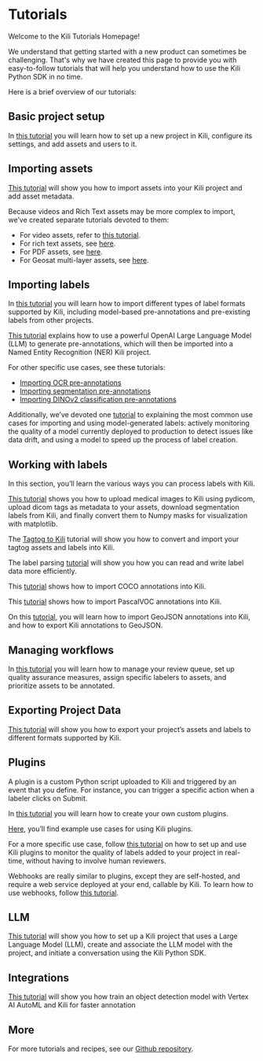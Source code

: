 # Tutorials

Welcome to the Kili Tutorials Homepage!

We understand that getting started with a new product can sometimes be challenging. That's why we have created this page to provide you with easy-to-follow tutorials that will help you understand how to use the Kili Python SDK in no time.

Here is a brief overview of our tutorials:

## Basic project setup

In [this tutorial](https://python-sdk-docs.kili-technology.com/latest/sdk/tutorials/basic_project_setup/) you will learn how to set up a new project in Kili, configure its settings, and add assets and users to it.

## Importing assets

[This tutorial](https://python-sdk-docs.kili-technology.com/latest/sdk/tutorials/importing_assets_and_metadata/) will show you how to import assets into your Kili project and add asset metadata.

Because videos and Rich Text assets may be more complex to import, we’ve created separate tutorials devoted to them:

- For video assets, refer to [this tutorial](https://python-sdk-docs.kili-technology.com/latest/sdk/tutorials/importing_video_assets/).
- For rich text assets, see [here](https://python-sdk-docs.kili-technology.com/latest/sdk/tutorials/import_text_assets).
- For PDF assets, see [here](https://python-sdk-docs.kili-technology.com/latest/sdk/tutorials/importing_pdf_assets).
- For Geosat multi-layer assets, see [here](https://python-sdk-docs.kili-technology.com/latest/sdk/tutorials/importing_multilayer_geosat_assets).

## Importing labels

In [this tutorial](https://python-sdk-docs.kili-technology.com/latest/sdk/tutorials/importing_labels/) you will learn how to import different types of label formats supported by Kili, including model-based pre-annotations and pre-existing labels from other projects.

[This tutorial](https://python-sdk-docs.kili-technology.com/latest/sdk/tutorials/ner_pre_annotations_openai/) explains how to use a powerful OpenAI Large Language Model (LLM) to generate pre-annotations, which will then be imported into a Named Entity Recognition (NER) Kili project.

For other specific use cases, see these tutorials:

- [Importing OCR pre-annotations](https://python-sdk-docs.kili-technology.com/latest/sdk/tutorials/ocr_pre_annotations/)
- [Importing segmentation pre-annotations](https://python-sdk-docs.kili-technology.com/latest/sdk/tutorials/pixel_level_masks/)
- [Importing DINOv2 classification pre-annotations](https://python-sdk-docs.kili-technology.com/latest/sdk/tutorials/finetuning_dinov2/)

Additionally, we’ve devoted one [tutorial](https://python-sdk-docs.kili-technology.com/latest/sdk/tutorials/inference_labels/) to explaining the most common use cases for importing and using model-generated labels: actively monitoring the quality of a model currently deployed to production to detect issues like data drift, and using a model to speed up the process of label creation.

## Working with labels

In this section, you’ll learn the various ways you can process labels with Kili.

[This tutorial](https://python-sdk-docs.kili-technology.com/latest/sdk/tutorials/medical_imaging/) shows you how to upload medical images to Kili using pydicom, upload dicom tags as metadata to your assets, download segmentation labels from Kili, and finally convert them to Numpy masks for visualization with matplotlib.

The [Tagtog to Kili](https://python-sdk-docs.kili-technology.com/latest/sdk/tutorials/tagtog_to_kili/) tutorial will show you how to convert and import your tagtog assets and labels into Kili.

The label parsing [tutorial](https://python-sdk-docs.kili-technology.com/latest/sdk/tutorials/label_parsing/) will show you how you can read and write label data more efficiently.

This [tutorial](https://python-sdk-docs.kili-technology.com/latest/sdk/tutorials/importing_coco/) shows how to import COCO annotations into Kili.

This [tutorial](https://python-sdk-docs.kili-technology.com/latest/sdk/tutorials/importing_pascalvoc/) shows how to import PascalVOC annotations into Kili.

On this [tutorial](https://python-sdk-docs.kili-technology.com/latest/sdk/tutorials/geojson/), you will learn how to import GeoJSON annotations into Kili, and how to export Kili annotations to GeoJSON.

## Managing workflows

In [this tutorial](https://python-sdk-docs.kili-technology.com/latest/sdk/tutorials/set_up_workflows/) you will learn how to manage your review queue, set up quality assurance measures, assign specific labelers to assets, and prioritize assets to be annotated.

## Exporting Project Data

[This tutorial](https://python-sdk-docs.kili-technology.com/latest/sdk/tutorials/export_a_kili_project/) will show you how to export your project’s assets and labels to different formats supported by Kili.

## Plugins

A plugin is a custom Python script uploaded to Kili and triggered by an event that you define. For instance, you can trigger a specific action when a labeler clicks on Submit.

In [this tutorial](https://python-sdk-docs.kili-technology.com/latest/sdk/tutorials/plugins_development/) you will learn how to create your own custom plugins.

[Here](https://python-sdk-docs.kili-technology.com/latest/sdk/tutorials/plugins_library/), you’ll find example use cases for using Kili plugins.

For a more specific use case, follow [this tutorial](https://python-sdk-docs.kili-technology.com/latest/sdk/tutorials/plugins_example/) on how to set up and use Kili plugins to monitor the quality of labels added to your project in real-time, without having to involve human reviewers.

Webhooks are really similar to plugins, except they are self-hosted, and require a web service deployed at your end, callable by Kili. To learn how to use webhooks, follow [this tutorial](https://python-sdk-docs.kili-technology.com/latest/sdk/tutorials/webhooks_example/).

## LLM

[This tutorial](https://python-sdk-docs.kili-technology.com/latest/sdk/tutorials/llm_project_setup/) will show you how to set up a Kili project that uses a Large Language Model (LLM), create and associate the LLM model with the project, and initiate a conversation using the Kili Python SDK.









## Integrations

[This tutorial](https://python-sdk-docs.kili-technology.com/latest/sdk/tutorials/vertex_ai_automl_od/) will show you how train an object detection model with Vertex AI AutoML and Kili for faster annotation

## More

For more tutorials and recipes, see our [Github repository](https://github.com/kili-technology/kili-python-sdk/tree/main/recipes).
